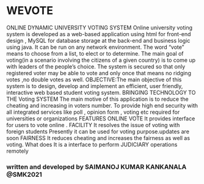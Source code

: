 # WEVOTE
ONLINE DYNAMIC UNIVERSITY VOTING SYSTEM
Online university voting system is developed as a web-based application using html for front-end design , MySQL for database storage at the back-end and business logic using java. It can be run on any network environment.
The word “vote” means to choose from a list, to elect or to determine. The main goal of voting(in a scenario involving the citizens of a given country) is to come up with leaders of the people’s choice.
The system is secured so that only registered voter may be able to vote and only once that means no ridging votes ,no double votes as well.
OBJECTIVE:The main objective of this system is to design, develop and implement an efficient, user friendly, interactive web based student voting system.
BRINGING TECHNOLOGY TO THE Voting SYSTEM
The main motive of this application is to reduce the cheating and increasing in voters number.
To provide high end security with all integrated services like poll , opinion form , voting etc required for universities or organizations
FEATURES
ONLINE VOTE
It provides interface for users to vote online .
FACILITY
It resolves the issue of voting with foreign students
Presently it can be used for voting purpose.updates are soon
FAIRNESS
It reduces cheating and increases the fairness as well as voting.
What does
It is a interface to perform JUDICIARY operations remotely
### written and developed by SAIMANOJ KUMAR KANKANALA @SMK2021
